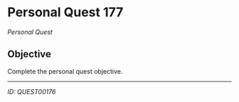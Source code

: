 # Personal Quest 177

*Personal Quest*

## Objective
Complete the personal quest objective.

---
*ID: QUEST00176*